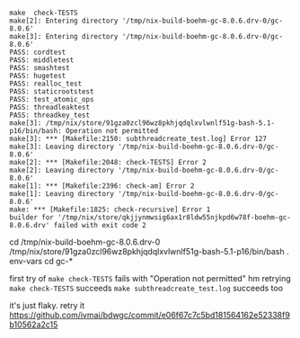 ```
make  check-TESTS
make[2]: Entering directory '/tmp/nix-build-boehm-gc-8.0.6.drv-0/gc-8.0.6'
make[3]: Entering directory '/tmp/nix-build-boehm-gc-8.0.6.drv-0/gc-8.0.6'
PASS: cordtest
PASS: middletest
PASS: smashtest
PASS: hugetest
PASS: realloc_test
PASS: staticrootstest
PASS: test_atomic_ops
PASS: threadleaktest
PASS: threadkey_test
make[3]: /tmp/nix/store/91gza0zcl96wz8pkhjqdqlxvlwnlf51g-bash-5.1-p16/bin/bash: Operation not permitted
make[3]: *** [Makefile:2150: subthreadcreate_test.log] Error 127
make[3]: Leaving directory '/tmp/nix-build-boehm-gc-8.0.6.drv-0/gc-8.0.6'
make[2]: *** [Makefile:2048: check-TESTS] Error 2
make[2]: Leaving directory '/tmp/nix-build-boehm-gc-8.0.6.drv-0/gc-8.0.6'
make[1]: *** [Makefile:2396: check-am] Error 2
make[1]: Leaving directory '/tmp/nix-build-boehm-gc-8.0.6.drv-0/gc-8.0.6'
make: *** [Makefile:1825: check-recursive] Error 1
builder for '/tmp/nix/store/qkjjynmwsig6ax1r8ldw55njkpd6w78f-boehm-gc-8.0.6.drv' failed with exit code 2
```

cd /tmp/nix-build-boehm-gc-8.0.6.drv-0
/tmp/nix/store/91gza0zcl96wz8pkhjqdqlxvlwnlf51g-bash-5.1-p16/bin/bash
. env-vars
cd gc-*

first try of `make check-TESTS` fails with "Operation not permitted"
hm retrying `make check-TESTS` succeeds
`make subthreadcreate_test.log` succeeds too

it's just flaky. retry it
https://github.com/ivmai/bdwgc/commit/e06f67c7c5bd181564162e52338f9b10562a2c15
